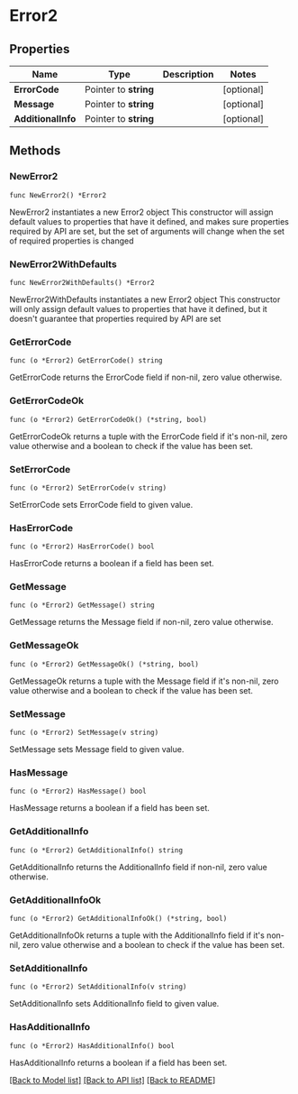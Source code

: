 # Error2

## Properties

Name | Type | Description | Notes
------------ | ------------- | ------------- | -------------
**ErrorCode** | Pointer to **string** |  | [optional] 
**Message** | Pointer to **string** |  | [optional] 
**AdditionalInfo** | Pointer to **string** |  | [optional] 

## Methods

### NewError2

`func NewError2() *Error2`

NewError2 instantiates a new Error2 object
This constructor will assign default values to properties that have it defined,
and makes sure properties required by API are set, but the set of arguments
will change when the set of required properties is changed

### NewError2WithDefaults

`func NewError2WithDefaults() *Error2`

NewError2WithDefaults instantiates a new Error2 object
This constructor will only assign default values to properties that have it defined,
but it doesn't guarantee that properties required by API are set

### GetErrorCode

`func (o *Error2) GetErrorCode() string`

GetErrorCode returns the ErrorCode field if non-nil, zero value otherwise.

### GetErrorCodeOk

`func (o *Error2) GetErrorCodeOk() (*string, bool)`

GetErrorCodeOk returns a tuple with the ErrorCode field if it's non-nil, zero value otherwise
and a boolean to check if the value has been set.

### SetErrorCode

`func (o *Error2) SetErrorCode(v string)`

SetErrorCode sets ErrorCode field to given value.

### HasErrorCode

`func (o *Error2) HasErrorCode() bool`

HasErrorCode returns a boolean if a field has been set.

### GetMessage

`func (o *Error2) GetMessage() string`

GetMessage returns the Message field if non-nil, zero value otherwise.

### GetMessageOk

`func (o *Error2) GetMessageOk() (*string, bool)`

GetMessageOk returns a tuple with the Message field if it's non-nil, zero value otherwise
and a boolean to check if the value has been set.

### SetMessage

`func (o *Error2) SetMessage(v string)`

SetMessage sets Message field to given value.

### HasMessage

`func (o *Error2) HasMessage() bool`

HasMessage returns a boolean if a field has been set.

### GetAdditionalInfo

`func (o *Error2) GetAdditionalInfo() string`

GetAdditionalInfo returns the AdditionalInfo field if non-nil, zero value otherwise.

### GetAdditionalInfoOk

`func (o *Error2) GetAdditionalInfoOk() (*string, bool)`

GetAdditionalInfoOk returns a tuple with the AdditionalInfo field if it's non-nil, zero value otherwise
and a boolean to check if the value has been set.

### SetAdditionalInfo

`func (o *Error2) SetAdditionalInfo(v string)`

SetAdditionalInfo sets AdditionalInfo field to given value.

### HasAdditionalInfo

`func (o *Error2) HasAdditionalInfo() bool`

HasAdditionalInfo returns a boolean if a field has been set.


[[Back to Model list]](../README.md#documentation-for-models) [[Back to API list]](../README.md#documentation-for-api-endpoints) [[Back to README]](../README.md)


